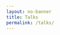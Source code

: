 ```yaml
---
layout: no-banner
title: Talks
permalink: /talks/
---
```

<div class="well well-sm">
<ul class="talks"></ul>
</div>
